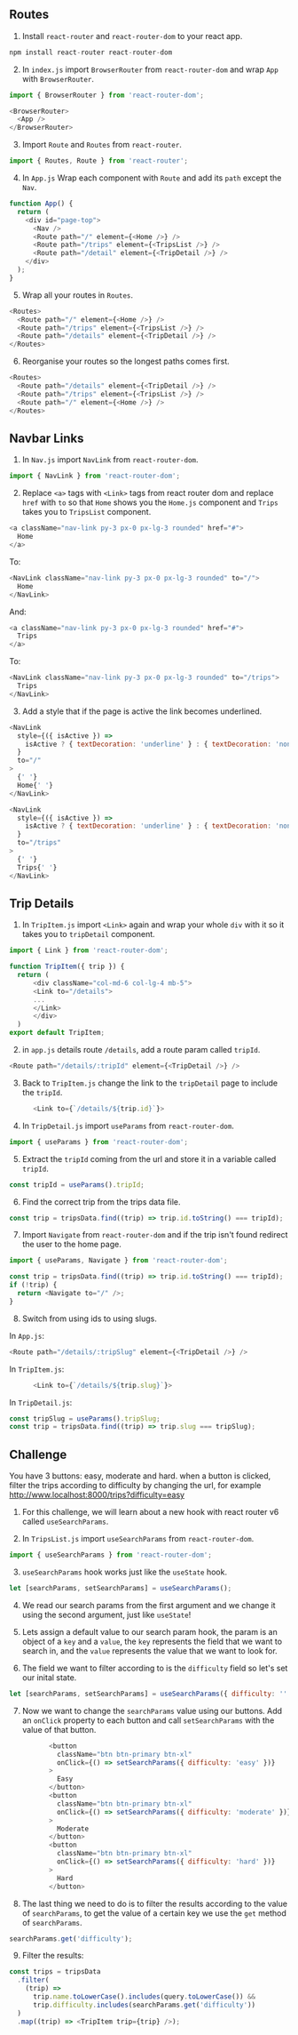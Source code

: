 ## Routes

1. Install `react-router` and `react-router-dom` to your react app.

```javascript
npm install react-router react-router-dom
```

2. In `index.js` import `BrowserRouter` from `react-router-dom` and wrap `App` with `BrowserRouter`.

```javascript
import { BrowserRouter } from 'react-router-dom';
```

```javascript
<BrowserRouter>
  <App />
</BrowserRouter>
```

3. Import `Route` and `Routes` from `react-router`.

```javascript
import { Routes, Route } from 'react-router';
```

4. In `App.js` Wrap each component with `Route` and add its `path` except the `Nav`.

```javascript
function App() {
  return (
    <div id="page-top">
      <Nav />
      <Route path="/" element={<Home />} />
      <Route path="/trips" element={<TripsList />} />
      <Route path="/detail" element={<TripDetail />} />
    </div>
  );
}
```

5. Wrap all your routes in `Routes`.

```javascript
<Routes>
  <Route path="/" element={<Home />} />
  <Route path="/trips" element={<TripsList />} />
  <Route path="/details" element={<TripDetail />} />
</Routes>
```

6. Reorganise your routes so the longest paths comes first.

```javascript
<Routes>
  <Route path="/details" element={<TripDetail />} />
  <Route path="/trips" element={<TripsList />} />
  <Route path="/" element={<Home />} />
</Routes>
```

## Navbar Links

1. In `Nav.js` import `NavLink` from `react-router-dom`.

```javascript
import { NavLink } from 'react-router-dom';
```

2. Replace `<a>` tags with `<Link>` tags from react router dom and replace `href` with `to` so that `Home` shows you the `Home.js` component and `Trips` takes you to `TripsList` component.

```javascript
<a className="nav-link py-3 px-0 px-lg-3 rounded" href="#">
  Home
</a>
```

To:

```javascript
<NavLink className="nav-link py-3 px-0 px-lg-3 rounded" to="/">
  Home
</NavLink>
```

And:

```javascript
<a className="nav-link py-3 px-0 px-lg-3 rounded" href="#">
  Trips
</a>
```

To:

```javascript
<NavLink className="nav-link py-3 px-0 px-lg-3 rounded" to="/trips">
  Trips
</NavLink>
```

3. Add a style that if the page is active the link becomes underlined.

```javascript
<NavLink
  style={({ isActive }) =>
    isActive ? { textDecoration: 'underline' } : { textDecoration: 'none' }
  }
  to="/"
>
  {' '}
  Home{' '}
</NavLink>
```

```javascript
<NavLink
  style={({ isActive }) =>
    isActive ? { textDecoration: 'underline' } : { textDecoration: 'none' }
  }
  to="/trips"
>
  {' '}
  Trips{' '}
</NavLink>
```

## Trip Details

1. In `TripItem.js` import `<Link>` again and wrap your whole `div` with it so it takes you to `tripDetail` component.

```javascript
import { Link } from 'react-router-dom';

function TripItem({ trip }) {
  return (
      <div className="col-md-6 col-lg-4 mb-5">
      <Link to="/details">
      ...
      </Link>
      </div>
  )
export default TripItem;
```

2. in `app.js` details route `/details`, add a route param called `tripId`.

```javascript
<Route path="/details/:tripId" element={<TripDetail />} />
```

3. Back to `TripItem.js` change the link to the `tripDetail` page to include the `tripId`.

```javascript
      <Link to={`/details/${trip.id}`}>
```

4. In `TripDetail.js` import `useParams` from `react-router-dom`.

```javascript
import { useParams } from 'react-router-dom';
```

5. Extract the `tripId` coming from the url and store it in a variable called `tripId`.

```javascript
const tripId = useParams().tripId;
```

6. Find the correct trip from the trips data file.

```javascript
const trip = tripsData.find((trip) => trip.id.toString() === tripId);
```

7. Import `Navigate` from `react-router-dom` and if the trip isn't found redirect the user to the home page.

```javascript
import { useParams, Navigate } from 'react-router-dom';
```

```javascript
const trip = tripsData.find((trip) => trip.id.toString() === tripId);
if (!trip) {
  return <Navigate to="/" />;
}
```

8. Switch from using ids to using slugs.

In `App.js`:

```javascript
<Route path="/details/:tripSlug" element={<TripDetail />} />
```

In `TripItem.js`:

```javascript
      <Link to={`/details/${trip.slug}`}>
```

In `TripDetail.js`:

```javascript
const tripSlug = useParams().tripSlug;
const trip = tripsData.find((trip) => trip.slug === tripSlug);
```

## Challenge

You have 3 buttons: easy, moderate and hard. when a button is clicked, filter the trips according to difficulty by changing the url, for example http://www.localhost:8000/trips?difficulty=easy

1. For this challenge, we will learn about a new hook with react router v6 called `useSearchParams`.

2. In `TripsList.js` import `useSearchParams` from `react-router-dom`.

```javascript
import { useSearchParams } from 'react-router-dom';
```

3. `useSearchParams` hook works just like the `useState` hook.

```javascript
let [searchParams, setSearchParams] = useSearchParams();
```

4. We read our search params from the first argument and we change it using the second argument, just like `useState`!

5. Lets assign a default value to our search param hook, the param is an object of a `key` and a `value`, the `key` represents the field that we want to search in, and the `value` represents the value that we want to look for.

6. The field we want to filter according to is the `difficulty` field so let's set our inital state.

```javascript
let [searchParams, setSearchParams] = useSearchParams({ difficulty: '' });
```

7. Now we want to change the `searchParams` value using our buttons. Add an `onClick` property to each button and call `setSearchParams` with the value of that button.

```javascript
          <button
            className="btn btn-primary btn-xl"
            onClick={() => setSearchParams({ difficulty: 'easy' })}
          >
            Easy
          </button>
          <button
            className="btn btn-primary btn-xl"
            onClick={() => setSearchParams({ difficulty: 'moderate' })}
          >
            Moderate
          </button>
          <button
            className="btn btn-primary btn-xl"
            onClick={() => setSearchParams({ difficulty: 'hard' })}
          >
            Hard
          </button>
```

8. The last thing we need to do is to filter the results according to the value of `searchParams`, to get the value of a certain key we use the `get` method of `searchParams`.

```javascript
searchParams.get('difficulty');
```

9. Filter the results:

```javascript
const trips = tripsData
  .filter(
    (trip) =>
      trip.name.toLowerCase().includes(query.toLowerCase()) &&
      trip.difficulty.includes(searchParams.get('difficulty'))
  )
  .map((trip) => <TripItem trip={trip} />);
```
